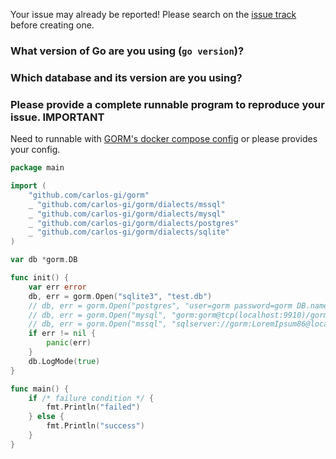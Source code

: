 Your issue may already be reported! Please search on the [issue track](https://github.com/carlos-gi/gorm/issues) before creating one.

### What version of Go are you using (`go version`)?


### Which database and its version are you using?


### Please provide a complete runnable program to reproduce your issue. **IMPORTANT**

Need to runnable with [GORM's docker compose config](https://github.com/carlos-gi/gorm/blob/master/docker-compose.yml) or please provides your config.

```go
package main

import (
	"github.com/carlos-gi/gorm"
	_ "github.com/carlos-gi/gorm/dialects/mssql"
	_ "github.com/carlos-gi/gorm/dialects/mysql"
	_ "github.com/carlos-gi/gorm/dialects/postgres"
	_ "github.com/carlos-gi/gorm/dialects/sqlite"
)

var db *gorm.DB

func init() {
	var err error
	db, err = gorm.Open("sqlite3", "test.db")
	// db, err = gorm.Open("postgres", "user=gorm password=gorm DB.name=gorm port=9920 sslmode=disable")
	// db, err = gorm.Open("mysql", "gorm:gorm@tcp(localhost:9910)/gorm?charset=utf8&parseTime=True")
	// db, err = gorm.Open("mssql", "sqlserver://gorm:LoremIpsum86@localhost:9930?database=gorm")
	if err != nil {
		panic(err)
	}
	db.LogMode(true)
}

func main() {
	if /* failure condition */ {
		fmt.Println("failed")
	} else {
		fmt.Println("success")
	}
}
```
